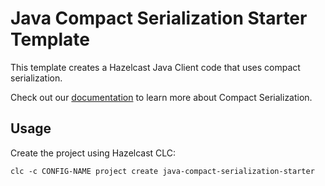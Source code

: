 # Java Compact Serialization Starter Template

This template creates a Hazelcast Java Client code that uses compact serialization.

Check out our [documentation](https://docs.hazelcast.com/hazelcast/latest/serialization/compact-serialization#hide-nav) to learn more about Compact Serialization.

## Usage

Create the project using Hazelcast CLC:

```
clc -c CONFIG-NAME project create java-compact-serialization-starter
```
